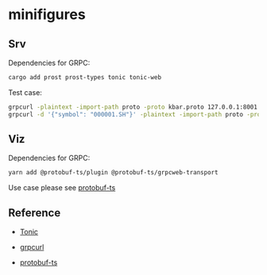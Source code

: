 # minifigures

## Srv

Dependencies for GRPC:

```sh
cargo add prost prost-types tonic tonic-web
```

Test case:

```sh
grpcurl -plaintext -import-path proto -proto kbar.proto 127.0.0.1:8001 kbar.KBar/GetSymbols
grpcurl -d '{"symbol": "000001.SH"}' -plaintext -import-path proto -proto kbar.proto 127.0.0.1:8001 kbar.KBar/GetKBar
```

## Viz

Dependencies for GRPC:

```sh
yarn add @protobuf-ts/plugin @protobuf-ts/grpcweb-transport
```

Use case please see [protobuf-ts](https://github.com/timostamm/protobuf-ts/blob/main/MANUAL.md#grpc-web-transport)

## Reference

- [Tonic](https://github.com/hyperium/tonic)

- [grpcurl](https://github.com/fullstorydev/grpcurl)

- [protobuf-ts](https://github.com/timostamm/protobuf-ts)
